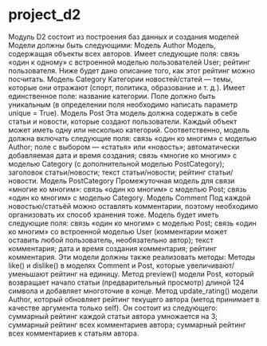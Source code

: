 # project_d2
Модуль D2 состоит из построения баз данных и создания моделей
Модели должны быть следующими:
Модель Author
Модель, содержащая объекты всех авторов.
Имеет следующие поля:
cвязь «один к одному» с встроенной моделью пользователей User;
рейтинг пользователя. Ниже будет дано описание того, как этот рейтинг можно посчитать.
Модель Category
Категории новостей/статей — темы, которые они отражают (спорт, политика, образование и т. д.). Имеет единственное поле: название категории. Поле должно быть уникальным (в определении поля необходимо написать параметр unique = True).
Модель Post
Эта модель должна содержать в себе статьи и новости, которые создают пользователи. Каждый объект может иметь одну или несколько категорий.
Соответственно, модель должна включать следующие поля:
связь «один ко многим» с моделью Author;
поле с выбором — «статья» или «новость»;
автоматически добавляемая дата и время создания;
связь «многие ко многим» с моделью Category (с дополнительной моделью PostCategory);
заголовок статьи/новости;
текст статьи/новости;
рейтинг статьи/новости.
Модель PostCategory
Промежуточная модель для связи «многие ко многим»:
связь «один ко многим» с моделью Post;
связь «один ко многим» с моделью Category.
Модель Comment
Под каждой новостью/статьёй можно оставлять комментарии, поэтому необходимо организовать их способ хранения тоже.
Модель будет иметь следующие поля:
связь «один ко многим» с моделью Post;
связь «один ко многим» со встроенной моделью User (комментарии может оставить любой пользователь, необязательно автор);
текст комментария;
дата и время создания комментария;
рейтинг комментария.
Эти модели должны также реализовать методы:
Методы like() и dislike() в моделях Comment и Post, которые увеличивают/уменьшают рейтинг на единицу.
Метод preview() модели Post, который возвращает начало статьи (предварительный просмотр) длиной 124 символа и добавляет многоточие в конце.
Метод update_rating() модели Author, который обновляет рейтинг текущего автора (метод принимает в качестве аргумента только self).
Он состоит из следующего:
суммарный рейтинг каждой статьи автора умножается на 3;
суммарный рейтинг всех комментариев автора;
суммарный рейтинг всех комментариев к статьям автора.
